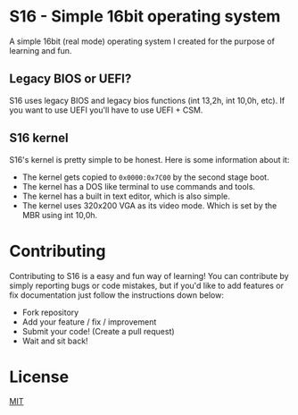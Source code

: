 # S16 - Simple 16bit operating system
A simple 16bit (real mode) operating system I created for the purpose of learning and fun.

## Legacy BIOS or UEFI?

S16 uses legacy BIOS and legacy bios functions (int 13,2h, int 10,0h, etc). If you want to use UEFI you'll have to use UEFI + CSM.

## S16 kernel

S16's kernel is pretty simple to be honest. Here is some information about it:

- The kernel gets copied to ``0x0000:0x7C00`` by the second stage boot.
- The kernel has a DOS like terminal to use commands and tools.
- The kernel has a built in text editor, which is also simple.
- The kernel uses 320x200 VGA as its video mode. Which is set by the MBR using int 10,0h.

# Contributing

Contributing to S16 is a easy and fun way of learning! You can contribute by simply reporting bugs or code mistakes, but if you'd like to add features or fix documentation just follow the instructions down below:

- Fork repository
- Add your feature / fix / improvement
- Submit your code! (Create a pull request)
- Wait and sit back!

# License

[MIT](license)